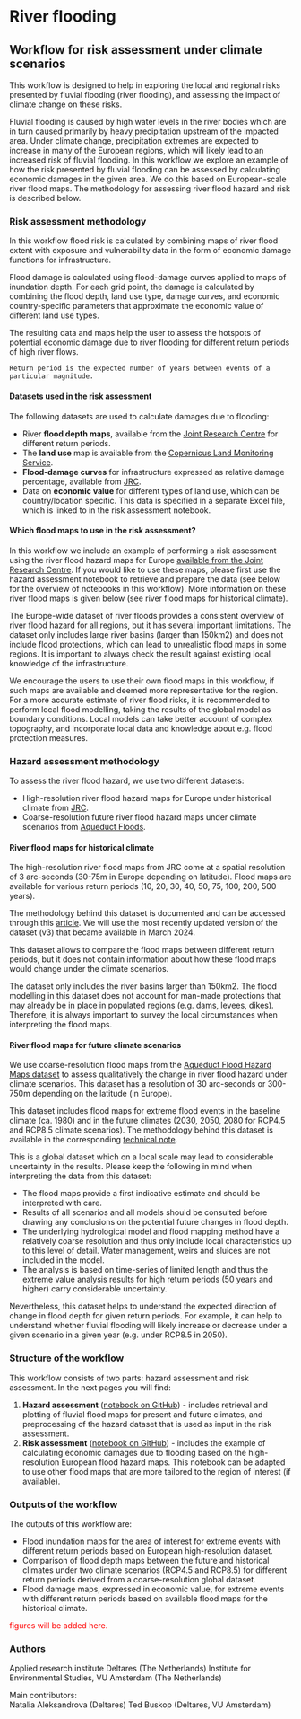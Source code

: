 # River flooding
## Workflow for risk assessment under climate scenarios

This workflow is designed to help in exploring the local and regional risks presented by fluvial flooding (river flooding), and assessing the impact of climate change on these risks.

Fluvial flooding is caused by high water levels in the river bodies which are in turn caused primarily by heavy precipitation upstream of the impacted area. Under climate change, precipitation extremes are expected to increase in many of the European regions, which will likely lead to an increased risk of fluvial flooding. In this workflow we explore an example of how the risk presented by fluvial flooding can be assessed by calculating economic damages in the given area. We do this based on European-scale river flood maps. The methodology for assessing river flood hazard and risk is described below.

### Risk assessment methodology
In this workflow flood risk is calculated by combining maps of river flood extent with exposure and vulnerability data in the form of economic damage functions for infrastructure. 

Flood damage is calculated using flood-damage curves applied to maps of inundation depth. For each grid point, the damage is calculated by combining the flood depth, land use type, damage curves, and economic country-specific parameters that approximate the economic value of different land use types.

The resulting data and maps help the user to assess the hotspots of potential economic damage due to river flooding for different return periods of high river flows. 

```{note}
Return period is the expected number of years between events of a particular magnitude. 
```
#### Datasets used in the risk assessment

The following datasets are used to calculate damages due to flooding:
- River **flood depth maps**, available from the  [Joint Research Centre](https://data.jrc.ec.europa.eu/dataset/1d128b6c-a4ee-4858-9e34-6210707f3c81) for different return periods. 
- The **land use** map is available from the [Copernicus Land Monitoring Service](https://land.copernicus.eu/pan-european/corine-land-cover).
- **Flood-damage curves** for infrastructure expressed as relative damage percentage, available from [JRC](https://publications.jrc.ec.europa.eu/repository/handle/JRC105688).
- Data on **economic value** for different types of land use, which can be country/location specific. This data is specified in a separate Excel file, which is linked to in the risk assessment notebook.

#### Which flood maps to use in the risk assessment?
In this workflow we include an example of performing a risk assessment using the river flood hazard maps for Europe [available from the Joint Research Centre](https://data.jrc.ec.europa.eu/dataset/1d128b6c-a4ee-4858-9e34-6210707f3c81). If you would like to use these maps, please first use the hazard assessment notebook to retrieve and prepare the data (see below for the overview of notebooks in this workflow). More information on these river flood maps is given below (see river flood maps for historical climate).

The Europe-wide dataset of river floods provides a consistent overview of river flood hazard for all regions, but it has several important limitations. The dataset only includes large river basins (larger than 150km2) and does not include flood protections, which can lead to unrealistic flood maps in some regions. It is important to always check the result against existing local knowledge of the infrastructure.

We encourage the users to use their own flood maps in this workflow, if such maps are available and deemed more representative for the region. For a more accurate estimate of river flood risks, it is recommended to perform local flood modelling, taking the results of the global model as boundary conditions. Local models can take better account of complex topography, and incorporate local data and knowledge about e.g. flood protection measures.

### Hazard assessment methodology
To assess the river flood hazard, we use two different datasets: 
 - High-resolution river flood hazard maps for Europe under historical climate from [JRC](https://data.jrc.ec.europa.eu/dataset/1d128b6c-a4ee-4858-9e34-6210707f3c81).
 - Coarse-resolution future river flood hazard maps under climate scenarios from [Aqueduct Floods](https://www.wri.org/data/aqueduct-floods-hazard-maps).

#### River flood maps for historical climate
The high-resolution river flood maps from JRC come at a spatial resolution of 3 arc-seconds (30-75m in Europe depending on latitude). Flood maps are available for various return periods (10, 20, 30, 40, 50, 75, 100, 200, 500 years).

The methodology behind this dataset is documented and can be accessed through this [article](https://doi.org/10.5194/essd-14-1549-2022). We will use the most recently updated version of the dataset (v3) that became available in March 2024. 

This dataset allows to compare the flood maps between different return periods, but it does not contain information about how these flood maps would change under the climate scenarios. 

The dataset only includes the river basins larger than 150km2. The flood modelling in this dataset does not account for man-made protections that may already be in place in populated regions (e.g. dams, levees, dikes). Therefore, it is always important to survey the local circumstances when interpreting the flood maps.

#### River flood maps for future climate scenarios
We use coarse-resolution flood maps from the [Aqueduct Flood Hazard Maps dataset](https://www.wri.org/data/aqueduct-floods-hazard-maps) to assess qualitatively the change in river flood hazard under climate scenarios. This dataset has a resolution of 30 arc-seconds or 300-750m depending on the latitude (in Europe). 

This dataset includes flood maps for extreme flood events in the baseline climate (ca. 1980) and in the future climates (2030, 2050, 2080 for RCP4.5 and RCP8.5 climate scenarios). The methodology behind this dataset is available in the corresponding [technical note](https://www.wri.org/research/aqueduct-floods-methodology).

This is a global dataset which on a local scale may lead to considerable uncertainty in the results. Please keep the following in mind when interpreting the data from this dataset:
-	The flood maps provide a first indicative estimate and should be interpreted with care.
-	Results of all scenarios and all models should be consulted before drawing any conclusions on the potential future changes in flood depth.
-	The underlying hydrological model and flood mapping method have a relatively coarse resolution and thus only include local characteristics up to this level of detail. Water management, weirs and sluices are not included in the model.
-	The analysis is based on time-series of limited length and thus the extreme value analysis results for high return periods (50 years and higher) carry considerable uncertainty.

Nevertheless, this dataset helps to understand the expected direction of change in flood depth for given return periods. For example, it can help to understand whether fluvial flooding will likely increase or decrease under a given scenario in a given year (e.g. under RCP8.5 in 2050).

### Structure of the workflow
This workflow consists of two parts: hazard assessment and risk assessment. In the next pages you will find:
1. **Hazard assessment** ([notebook on GitHub](https://github.com/CLIMAAX/FLOODS/blob/main/02_River_flooding/Hazard_assessment_FLOOD_RIVER.ipynb)) - includes retrieval and plotting of fluvial flood maps for present and future climates, and preprocessing of the hazard dataset that is used as input in the risk assessment.
2. **Risk assessment** ([notebook on GitHub](https://github.com/CLIMAAX/FLOODS/blob/main/02_River_flooding/Risk_assessment_FLOOD_RIVER.ipynb)) - includes the example of calculating economic damages due to flooding based on the high-resolution European flood hazard maps. This notebook can be adapted to use other flood maps that are more tailored to the region of interest (if available).

### Outputs of the workflow
The outputs of this workflow are:  
 - Flood inundation maps for the area of interest for extreme events with different return periods based on European high-resolution dataset.
 - Comparison of flood depth maps between the future and historical climates under two climate scenarios (RCP4.5 and RCP8.5) for different return periods derived from a coarse-resolution global dataset.
 - Flood damage maps, expressed in economic value, for extreme events with different return periods based on available flood maps for the historical climate.

<span style="color:red">
figures will be added here.
</span>

### Authors 
Applied research institute Deltares (The Netherlands)
Institute for Environmental Studies, VU Amsterdam (The Netherlands)

Main contributors:  
Natalia Aleksandrova (Deltares)
Ted Buskop (Deltares, VU Amsterdam)


 


